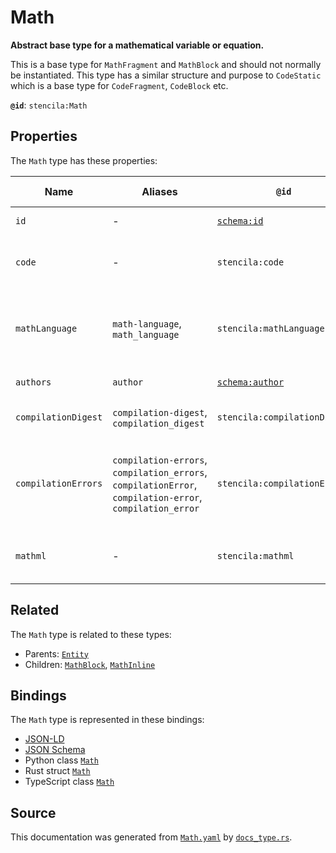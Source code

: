 # Math

**Abstract base type for a mathematical variable or equation.**

This is a base type for `MathFragment` and `MathBlock` and should not
normally be instantiated.
This type has a similar structure and purpose to `CodeStatic` which is a base type
for `CodeFragment`, `CodeBlock` etc.


**`@id`**: `stencila:Math`

## Properties

The `Math` type has these properties:

| Name                | Aliases                                                                                                  | `@id`                                        | Type                                                                                                                   | Description                                                      | Inherited from                                                                                   |
| ------------------- | -------------------------------------------------------------------------------------------------------- | -------------------------------------------- | ---------------------------------------------------------------------------------------------------------------------- | ---------------------------------------------------------------- | ------------------------------------------------------------------------------------------------ |
| `id`                | -                                                                                                        | [`schema:id`](https://schema.org/id)         | [`String`](https://github.com/stencila/stencila/blob/main/docs/reference/schema/data/string.md)                        | The identifier for this item.                                    | [`Entity`](https://github.com/stencila/stencila/blob/main/docs/reference/schema/other/entity.md) |
| `code`              | -                                                                                                        | `stencila:code`                              | [`Cord`](https://github.com/stencila/stencila/blob/main/docs/reference/schema/data/cord.md)                            | The code of the equation in the `mathLanguage`.                  | -                                                                                                |
| `mathLanguage`      | `math-language`, `math_language`                                                                         | `stencila:mathLanguage`                      | [`String`](https://github.com/stencila/stencila/blob/main/docs/reference/schema/data/string.md)                        | The language used for the equation e.g tex, mathml, asciimath.   | -                                                                                                |
| `authors`           | `author`                                                                                                 | [`schema:author`](https://schema.org/author) | [`Author`](https://github.com/stencila/stencila/blob/main/docs/reference/schema/works/author.md)*                      | The authors of the math.                                         | -                                                                                                |
| `compilationDigest` | `compilation-digest`, `compilation_digest`                                                               | `stencila:compilationDigest`                 | [`CompilationDigest`](https://github.com/stencila/stencila/blob/main/docs/reference/schema/flow/compilation-digest.md) | A digest of the `code` and `mathLanguage`.                       | -                                                                                                |
| `compilationErrors` | `compilation-errors`, `compilation_errors`, `compilationError`, `compilation-error`, `compilation_error` | `stencila:compilationErrors`                 | [`CompilationError`](https://github.com/stencila/stencila/blob/main/docs/reference/schema/code/compilation-error.md)*  | Errors generated when parsing and compiling the math expression. | -                                                                                                |
| `mathml`            | -                                                                                                        | `stencila:mathml`                            | [`String`](https://github.com/stencila/stencila/blob/main/docs/reference/schema/data/string.md)                        | The MathML transpiled from the `code`.                           | -                                                                                                |

## Related

The `Math` type is related to these types:

- Parents: [`Entity`](https://github.com/stencila/stencila/blob/main/docs/reference/schema/other/entity.md)
- Children: [`MathBlock`](https://github.com/stencila/stencila/blob/main/docs/reference/schema/math/math-block.md), [`MathInline`](https://github.com/stencila/stencila/blob/main/docs/reference/schema/math/math-inline.md)

## Bindings

The `Math` type is represented in these bindings:

- [JSON-LD](https://stencila.org/Math.jsonld)
- [JSON Schema](https://stencila.org/Math.schema.json)
- Python class [`Math`](https://github.com/stencila/stencila/blob/main/python/python/stencila/types/math.py)
- Rust struct [`Math`](https://github.com/stencila/stencila/blob/main/rust/schema/src/types/math.rs)
- TypeScript class [`Math`](https://github.com/stencila/stencila/blob/main/ts/src/types/Math.ts)

## Source

This documentation was generated from [`Math.yaml`](https://github.com/stencila/stencila/blob/main/schema/Math.yaml) by [`docs_type.rs`](https://github.com/stencila/stencila/blob/main/rust/schema-gen/src/docs_type.rs).